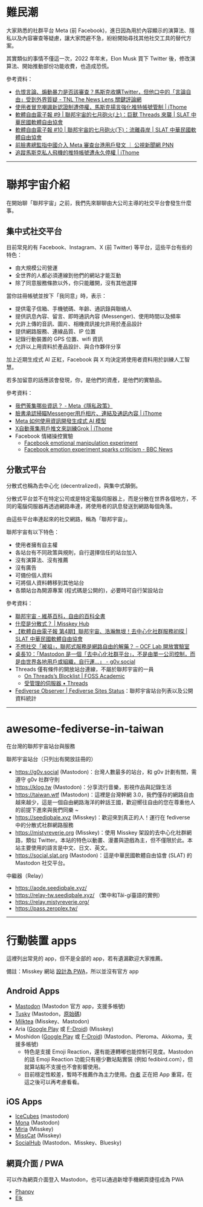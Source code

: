 # 難民潮

大家熟悉的社群平台 Meta (前 Facebook)，進日因為用於內容顯示的演算法、隱私以及內容審查等疑慮，讓大家閃避不急，紛紛開始尋找其他社交工具的替代方案。

其實類似的事情不僅這一次，2022 年年末，Elon Musk 買下 Twitter 後，修改演算法、開始推動部份功能收費，也造成恐慌。

參考資料：
- [仇恨言論、煽動暴力是否該審查？馬斯克收購Twitter，但他口中的「言論自由」受到外界質疑 - TNL The News Lens 關鍵評論網
](https://www.thenewslens.com/article/166075)
- [使用者冒充嘲諷新認證制遭停權，馬斯克揚言強化推特帳號管制 | iThome](https://www.ithome.com.tw/news/154075)
- [軟體自由電子報 #9 | 聯邦宇宙的七月砲火(上)：巨獸 Threads 來襲 | SLAT 中華民國軟體自由協會](https://slat.org.tw/index.php/node/190)
- [軟體自由電子報 #10 | 聯邦宇宙的七月砲火(下)：流離尋岸 | SLAT 中華民國軟體自由協會](https://slat.org.tw/index.php/node/191)
- [前臉書總監指中國介入 Meta 審查台港用戶發文 ｜ 公視新聞網 PNN](https://news.pts.org.tw/article/746619)
- [追蹤馬斯克私人飛機的推特帳號遭永久停權 | iThome](https://www.ithome.com.tw/news/154712)


----


# 聯邦宇宙介紹

在開始聊「聯邦宇宙」之前，我們先來聊聊由大公司主導的社交平台會發生什麼事。


## 集中式社交平台

目前常見的有 Facebook、Instagram、X (前 Twitter) 等平台，這些平台有些的特色：

- 由大規模公司營運
- 全世界的人都必須連線到他們的網站才能互動
- 除了同意服務條款以外，你只能離開，沒有其他選擇

當你註冊帳號並按下「我同意」時，表示：

- 提供電子信箱、手機號碼、年齡、通訊錄與聯絡人
- 提供訊息內容、留言、即時通訊內容 (Messenger)、使用時間以及頻率
- 允許上傳的音訊、圖片、相機資訊接允許用於產品設計
- 提供網路服務、連線品質、IP 位置
- 記錄行動裝置的 GPS 位置、wifi 資訊
- 允許以上用資料於產品設計、與合作夥伴分享

加上近期生成式 AI 正紅，Facebook 與 X 均決定將使用者資料用於訓練人工智慧。

若多加留意的話應該會發現，你，是他們的資產，是他們的實驗品。

參考資料：
- [我們蒐集哪些資訊？ - Meta《隱私政策》](https://mbasic.facebook.com/privacy/policy/printable/#2)
- [臉書承認掃瞄Messenger用戶相片、連結及通訊內容 | iThome](https://www.ithome.com.tw/news/122277)
- [Meta 如何使用資訊開發生成式 AI 模型](view-source:https://www.facebook.com/privacy/genai/?locale=zh_TW)
- [X自動蒐集用戶推文來訓練Grok | iThome](https://www.ithome.com.tw/news/164166)
- Facebook 情緒操控實驗
  - [Facebook emotional manipulation experiment](https://en.wikipedia.org/wiki/Facebook_emotional_manipulation_experiment)
  - [Facebook emotion experiment sparks criticism - BBC News](https://www.bbc.com/news/technology-28051930)


## 分散式平台

分散式也稱為去中心化 (decentralized)，與集中式顛倒。

分散式平台並不在特定公司或是特定電腦伺服器上，而是分散在世界各個地方，不同的電腦伺服器再透過網路串連，將使用者的訊息發送到網路每個角落。

由這些平台串連起來的社交網路，稱為「聯邦宇宙」。

聯邦宇宙有以下特色：

- 使用者擁有自主權
- 各站台有不同政策與規則，自行選擇信任的站台加入
- 沒有演算法、沒有推薦
- 沒有廣告
- 可備份個人資料
- 可將個人資料轉移到其他站台
- 各類站台為開源專案 (程式碼是公開的)，必要時可自行架設站台

參考資料：

- [聯邦宇宙 - 維基百科，自由的百科全書](https://zh.wikipedia.org/zh-tw/%E8%81%94%E9%82%A6%E5%AE%87%E5%AE%99)
- [什麼是分散式？ | Misskey Hub](https://misskey-hub.net/tw/docs/about-misskey/#%E4%BB%80%E9%BA%BC%E6%98%AF%E5%88%86%E6%95%A3%E5%BC%8F)
- [【軟體自由電子報 第4期】聯邦宇宙、浩瀚無垠！去中心化社群服務初探 | SLAT 中華民國軟體自由協會](https://slat.org.tw/node/179)
- [不想社交「被祖」，聯邦式服務是網路自由的解藥？ &#8211; OCF Lab 開放實驗室](https://lab.ocf.tw/2022/03/07/fb-zu/)
- [桌長10：「Mastodon 是一個「去中心化社群平台」，不是由單一公司控制，而是由世界各地用戶或組織，自行運…」 - g0v.social](https://g0v.social/@nextable/114342637975095320)
- Threads 僅有條件的開放站台連線，不屬於聯邦宇宙的一員
  - [On Threads’s Blocklist | FOSS Academic](https://fossacademic.tech/2024/06/28/ThreadsBlocking.html)
  - [受管理的伺服器 • Threads](https://www.threads.net/moderated_servers)
- [Fediverse Observer | Fediverse Sites Status](https://fediverse.observer/)：聯邦宇宙站台列表以及公開資料統計


----


# awesome-fediverse-in-taiwan

在台灣的聯邦宇宙站台與服務

聯邦宇宙站台（只列出有開放註冊的）

 - https://g0v.social (Mastodon)：台灣人數最多的站台，和 g0v 計劃有關，需遵守 g0v 社群守則
 - https://klog.tw (Mastodon)：分享流行音樂，影視作品與記錄生活
 - https://taiwan.wtf (Mastodon)：這裡是台灣幹網 3.0，我們僅存的網路自由越來越少，這是一個自由網路海洋的幹話王國，歡迎嚮往自由的您在尊重他人的前提下進來與我們同樂 ~
 - https://seediqbale.xyz (Misskey)：歡迎來到真正的人！運行在 fediverse 中的分散式社群網路服務
 - https://mistyreverie.org (Misskey)：使用 Misskey 架設的去中心化社群網路，類似 Twitter。本站的特色以動畫、漫畫與遊戲為主，但不僅限於此。本站主要使用的語言是中文、日文、英文。
 - https://social.slat.org (Mastodon)：這是中華民國軟體自由協會 (SLAT) 的 Mastodon 社交平台。


中繼器（Relay）

 - https://aode.seediqbale.xyz/
 - https://relay-tw.seediqbale.xyz/ （繁中和Tâi-gí臺語的實例）
 - https://relay.mistyreverie.org/
 - https://pass.zeroplex.tw/

----

# 行動裝置 apps

這裡列出常見的 app，但不是全部的 app，若有遺漏歡迎大家推薦。

備註：Misskey 網站 [設計為 PWA](https://misskey-hub.net/tw/docs/for-users/resources/apps/)，所以並沒有官方 app

## Android Apps

- [Mastodon](https://play.google.com/store/apps/details?id=org.joinmastodon.android) (Mastodon 官方 app，支援多帳號)
- [Tusky](https://play.google.com/store/apps/details?id=com.keylesspalace.tusky) (Mastodon，[原始碼](https://github.com/tuskyapp/Tusky))
- [Milktea](https://play.google.com/store/apps/details?id=jp.panta.misskeyandroidclient) (Misskey、Mastodon)
- Aria ([Google Play](https://play.google.com/store/apps/details?id=com.poppingmoon.aria&hl=zh_TW) 或 [F-Droid](https://f-droid.org/packages/com.poppingmoon.aria/)) (Misskey)
- Moshidon ([Google Play](https://play.google.com/store/apps/details?id=org.joinmastodon.android.moshinda) 或 [F-Droid](https://f-droid.org/zh_Hant/packages/org.joinmastodon.android.moshinda/)) (Mastodon、Pleroma、Akkoma，支援多帳號)
  - 特色是支援 Emoji Reaction，還有能連轉嘟也能控制可見度。Mastodon 的話 Emoji Reaction 功能只有極少數站點實裝 (例如 fedibird.com），但就算站點不支援也不會影響使用。
  - 目前穩定性較差，暫時不推薦作為主力使用。[作者](https://floss.social/@moshidon) 正在把 App 重寫，在這之後可以再考慮看看。

## iOS Apps

- [IceCubes](https://apps.apple.com/us/app/ice-cubes-for-mastodon/id6444915884) (mastodon)
- [Mona](https://apps.apple.com/jp/app/%E3%83%A2%E3%83%8A-%E3%83%95%E3%82%A9%E3%83%BC-%E3%83%9E%E3%82%B9%E3%83%88%E3%83%89%E3%83%B3-mona-for-mastodon/id1659154653?uo=4&mt=8) (Mastodon)
- [Miria](https://apps.apple.com/jp/app/miria/id6449201469) (Misskey)
- [MissCat](https://apps.apple.com/us/app/misscat-misskey-%E3%82%AF%E3%83%A9%E3%82%A4%E3%82%A2%E3%83%B3%E3%83%88/id1505059993) (Misskey)
- [SocialHub](https://apps.apple.com/us/app/socialhub-socialmedia-client/id1474451582) (Mastodon、Misskey、Bluesky)

## 網頁介面 / PWA

可以作為網頁介面登入 Mastodon，也可以通過新增手機網頁捷徑成為 PWA

- [Phanpy](https://phanpy.social/)
- [Elk](https://elk.zone/)